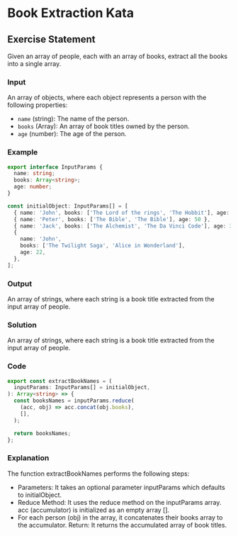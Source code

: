 # Book Extraction Kata

## Exercise Statement

Given an array of people, each with an array of books, extract all the books into a single array.

### Input

An array of objects, where each object represents a person with the following properties:

- `name` (string): The name of the person.
- `books` (Array<string>): An array of book titles owned by the person.
- `age` (number): The age of the person.

### Example

```typescript
export interface InputParams {
  name: string;
  books: Array<string>;
  age: number;
}

const initialObject: InputParams[] = [
  { name: 'John', books: ['The Lord of the rings', 'The Hobbit'], age: 18 },
  { name: 'Peter', books: ['The Bible', 'The Bible'], age: 50 },
  { name: 'Jack', books: ['The Alchemist', 'The Da Vinci Code'], age: 30 },
  {
    name: 'John',
    books: ['The Twilight Saga', 'Alice in Wonderland'],
    age: 22,
  },
];
```

### Output

An array of strings, where each string is a book title extracted from the input array of people.

### Solution

An array of strings, where each string is a book title extracted from the input array of people.

### Code

```typescript
export const extractBookNames = (
  inputParams: InputParams[] = initialObject,
): Array<string> => {
  const booksNames = inputParams.reduce(
    (acc, obj) => acc.concat(obj.books),
    [],
  );

  return booksNames;
};
```

### Explanation

The function extractBookNames performs the following steps:

- Parameters: It takes an optional parameter inputParams which defaults to initialObject.
- Reduce Method: It uses the reduce method on the inputParams array.
  acc (accumulator) is initialized as an empty array [].
- For each person (obj) in the array, it concatenates their books array to the accumulator.
  Return: It returns the accumulated array of book titles.
